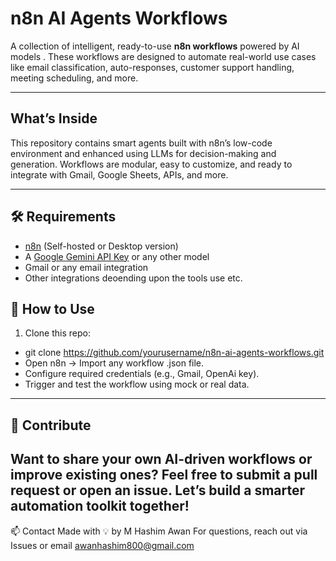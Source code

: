 #  n8n AI Agents Workflows

A collection of intelligent, ready-to-use **n8n workflows** powered by AI models . These workflows are designed to automate real-world use cases like email classification, auto-responses, customer support handling, meeting scheduling, and more.

---

##  What’s Inside

This repository contains smart agents built with n8n’s low-code environment and enhanced using LLMs for decision-making and generation. Workflows are modular, easy to customize, and ready to integrate with Gmail, Google Sheets, APIs, and more.

---



## 🛠 Requirements

- [n8n](https://n8n.io/) (Self-hosted or Desktop version)
- A [Google Gemini API Key](https://aistudio.google.com/app/apikey) or any other model
- Gmail or any email integration 
- Other integrations deoending upon the tools use etc.

## 🧪 How to Use

1. Clone this repo:
- git clone https://github.com/yourusername/n8n-ai-agents-workflows.git
- Open n8n → Import any workflow .json file.
- Configure required credentials (e.g., Gmail, OpenAi key).
- Trigger and test the workflow using mock or real data.

---
🤝 Contribute
---

Want to share your own AI-driven workflows or improve existing ones? Feel free to submit a pull request or open an issue. Let’s    build a smarter automation toolkit together!
--- 
📫 Contact
Made with 💡 by M Hashim Awan
For questions, reach out via Issues or email awanhashim800@gmail.com 

